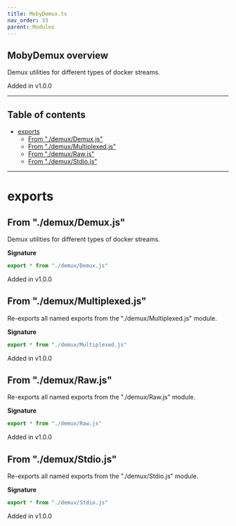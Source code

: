 ```yaml
---
title: MobyDemux.ts
nav_order: 33
parent: Modules
---
```


## MobyDemux overview

Demux utilities for different types of docker streams.

Added in v1.0.0

---

<h2 class="text-delta">Table of contents</h2>

- [exports](#exports)
  - [From "./demux/Demux.js"](#from-demuxdemuxjs)
  - [From "./demux/Multiplexed.js"](#from-demuxmultiplexedjs)
  - [From "./demux/Raw.js"](#from-demuxrawjs)
  - [From "./demux/Stdio.js"](#from-demuxstdiojs)

---

# exports

## From "./demux/Demux.js"

Demux utilities for different types of docker streams.

**Signature**

```ts
export * from "./demux/Demux.js"
```

Added in v1.0.0

## From "./demux/Multiplexed.js"

Re-exports all named exports from the "./demux/Multiplexed.js" module.

**Signature**

```ts
export * from "./demux/Multiplexed.js"
```

Added in v1.0.0

## From "./demux/Raw.js"

Re-exports all named exports from the "./demux/Raw.js" module.

**Signature**

```ts
export * from "./demux/Raw.js"
```

Added in v1.0.0

## From "./demux/Stdio.js"

Re-exports all named exports from the "./demux/Stdio.js" module.

**Signature**

```ts
export * from "./demux/Stdio.js"
```

Added in v1.0.0
